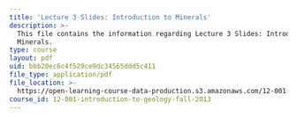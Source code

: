 ```yaml
---
title: 'Lecture 3 Slides: Introduction to Minerals'
description: >-
  This file contains the information regarding Lecture 3 Slides: Introduction to
  Minerals.
type: course
layout: pdf
uid: bbb20ec6c4f529ce9dc34565ddd5c411
file_type: application/pdf
file_location: >-
  https://open-learning-course-data-production.s3.amazonaws.com/12-001-introduction-to-geology-fall-2013/bbb20ec6c4f529ce9dc34565ddd5c411_MIT12_001F13_Lec3Slides.pdf
course_id: 12-001-introduction-to-geology-fall-2013
---
```

